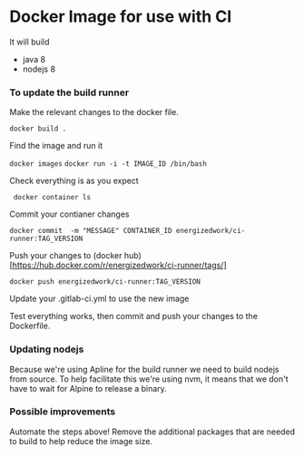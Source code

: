 # Docker Image for use with CI

It will build
- java 8
- nodejs 8

### To update the build runner

Make the relevant changes to the docker file.

``` docker build . ```

Find the image and run it

``` docker images ```
``` docker run -i -t IMAGE_ID /bin/bash ```

Check everything is as you expect

``` docker container ls```

Commit your contianer changes

``` docker commit  -m "MESSAGE" CONTAINER_ID energizedwork/ci-runner:TAG_VERSION ```

Push your changes to (docker hub)[https://hub.docker.com/r/energizedwork/ci-runner/tags/]

``` docker push energizedwork/ci-runner:TAG_VERSION ```   

Update your .gitlab-ci.yml to use the new image

Test everything works, then commit and push your changes to the Dockerfile. 

### Updating nodejs

Because we're using Apline for the build runner we need to build nodejs from source. To help facilitate this we're using nvm, it means that we don't have to wait for Alpine to release a binary. 

### Possible improvements

Automate the steps above!
Remove the additional packages that are needed to build to help reduce the image size. 